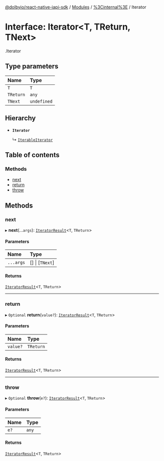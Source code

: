 [@dolbyio/react-native-iapi-sdk](../README.md) / [Modules](../modules.md) / [%3Cinternal%3E](../modules/_internal_.md) / Iterator

# Interface: Iterator<T, TReturn, TNext\>

[<internal>](../modules/_internal_.md).Iterator

## Type parameters

| Name | Type |
| :------ | :------ |
| `T` | `T` |
| `TReturn` | `any` |
| `TNext` | `undefined` |

## Hierarchy

- **`Iterator`**

  ↳ [`IterableIterator`](_internal_.IterableIterator.md)

## Table of contents

### Methods

- [next](_internal_.Iterator.md#next)
- [return](_internal_.Iterator.md#return)
- [throw](_internal_.Iterator.md#throw)

## Methods

### next

▸ **next**(...`args`): [`IteratorResult`](../modules/_internal_.md#iteratorresult)<`T`, `TReturn`\>

#### Parameters

| Name | Type |
| :------ | :------ |
| `...args` | [] \| [`TNext`] |

#### Returns

[`IteratorResult`](../modules/_internal_.md#iteratorresult)<`T`, `TReturn`\>

___

### return

▸ `Optional` **return**(`value?`): [`IteratorResult`](../modules/_internal_.md#iteratorresult)<`T`, `TReturn`\>

#### Parameters

| Name | Type |
| :------ | :------ |
| `value?` | `TReturn` |

#### Returns

[`IteratorResult`](../modules/_internal_.md#iteratorresult)<`T`, `TReturn`\>

___

### throw

▸ `Optional` **throw**(`e?`): [`IteratorResult`](../modules/_internal_.md#iteratorresult)<`T`, `TReturn`\>

#### Parameters

| Name | Type |
| :------ | :------ |
| `e?` | `any` |

#### Returns

[`IteratorResult`](../modules/_internal_.md#iteratorresult)<`T`, `TReturn`\>
